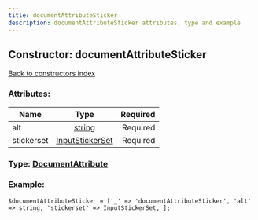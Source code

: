```yaml
---
title: documentAttributeSticker
description: documentAttributeSticker attributes, type and example
---
```

## Constructor: documentAttributeSticker  
[Back to constructors index](index.md)



### Attributes:

| Name     |    Type       | Required |
|----------|:-------------:|---------:|
|alt|[string](../types/string.md) | Required|
|stickerset|[InputStickerSet](../types/InputStickerSet.md) | Required|



### Type: [DocumentAttribute](../types/DocumentAttribute.md)


### Example:

```
$documentAttributeSticker = ['_' => 'documentAttributeSticker', 'alt' => string, 'stickerset' => InputStickerSet, ];
```